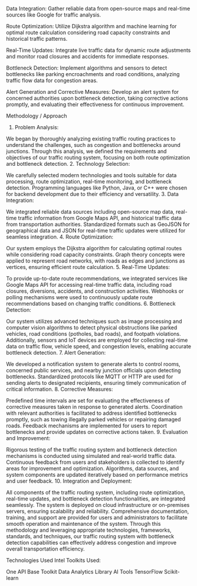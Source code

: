 Data Integration: Gather reliable data from open-source maps and real-time sources like Google for traffic analysis.

Route Optimization: Utilize Dijkstra algorithm and machine learning for optimal route calculation considering road capacity constraints and historical traffic patterns.

Real-Time Updates: Integrate live traffic data for dynamic route adjustments and monitor road closures and accidents for immediate responses.

Bottleneck Detection: Implement algorithms and sensors to detect bottlenecks like parking encroachments and road conditions, analyzing traffic flow data for congestion areas.

Alert Generation and Corrective Measures: Develop an alert system for concerned authorities upon bottleneck detection, taking corrective actions promptly, and evaluating their effectiveness for continuous improvement.

Methodology / Approach
1. Problem Analysis:

We began by thoroughly analyzing existing traffic routing practices to understand the challenges, such as congestion and bottlenecks around junctions.
Through this analysis, we defined the requirements and objectives of our traffic routing system, focusing on both route optimization and bottleneck detection.
2. Technology Selection:

We carefully selected modern technologies and tools suitable for data processing, route optimization, real-time monitoring, and bottleneck detection.
Programming languages like Python, Java, or C++ were chosen for backend development due to their efficiency and versatility.
3. Data Integration:

We integrated reliable data sources including open-source map data, real-time traffic information from Google Maps API, and historical traffic data from transportation authorities.
Standardized formats such as GeoJSON for geographical data and JSON for real-time traffic updates were utilized for seamless integration.
4. Route Optimization:

Our system employs the Dijkstra algorithm for calculating optimal routes while considering road capacity constraints.
Graph theory concepts were applied to represent road networks, with roads as edges and junctions as vertices, ensuring efficient route calculation.
5. Real-Time Updates:

To provide up-to-date route recommendations, we integrated services like Google Maps API for accessing real-time traffic data, including road closures, diversions, accidents, and construction activities.
Webhooks or polling mechanisms were used to continuously update route recommendations based on changing traffic conditions.
6. Bottleneck Detection:

Our system utilizes advanced techniques such as image processing and computer vision algorithms to detect physical obstructions like parked vehicles, road conditions (potholes, bad roads), and footpath violations.
Additionally, sensors and IoT devices are employed for collecting real-time data on traffic flow, vehicle speed, and congestion levels, enabling accurate bottleneck detection.
7. Alert Generation:

We developed a notification system to generate alerts to control rooms, concerned public services, and nearby junction officials upon detecting bottlenecks.
Standardized protocols like MQTT or HTTP are used for sending alerts to designated recipients, ensuring timely communication of critical information.
8. Corrective Measures:

Predefined time intervals are set for evaluating the effectiveness of corrective measures taken in response to generated alerts.
Coordination with relevant authorities is facilitated to address identified bottlenecks promptly, such as towing illegally parked vehicles or repairing damaged roads.
Feedback mechanisms are implemented for users to report bottlenecks and provide updates on corrective actions taken.
9. Evaluation and Improvement:

Rigorous testing of the traffic routing system and bottleneck detection mechanisms is conducted using simulated and real-world traffic data.
Continuous feedback from users and stakeholders is collected to identify areas for improvement and optimization.
Algorithms, data sources, and system components are updated iteratively based on performance metrics and user feedback.
10. Integration and Deployment:

All components of the traffic routing system, including route optimization, real-time updates, and bottleneck detection functionalities, are integrated seamlessly.
The system is deployed on cloud infrastructure or on-premises servers, ensuring scalability and reliability.
Comprehensive documentation, training, and support are provided for users and administrators to facilitate smooth operation and maintenance of the system.
Through this methodology and leveraging appropriate technologies, frameworks, standards, and techniques, our traffic routing system with bottleneck detection capabilities can effectively address congestion and improve overall transportation efficiency.

Technologies Used
Intel Toolkits Used:

One API Base Toolkit
Data Analytics Library
AI Tools
TensorFlow
Scikit-learn
